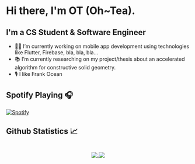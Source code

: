 # Hi there, I'm OT (Oh~Tea).

## I'm a CS Student & Software Engineer  

- 👨‍💻 I’m currently working on mobile app development using technologies like Flutter, Firebase, bla, bla, bla...
- 📚 I’m currently researching on my project/thesis about an accelerated algorithm for constructive solid geometry.
- 🎙️ I like Frank Ocean

## Spotify Playing 🎧

[![Spotify](https://otmanesabir.vercel.app/api/spotify)](https://open.spotify.com/user/etuzhs2q7x714ddsgcxxquzrg?si=M_XqqPn4SSmVeoxG0Vp9NQ)

## Github Statistics 📈

<br/>
  <div align="center"> 
     <a href="">
      <img align="center" src="https://github-readme-stats-sigma-five.vercel.app/api?username=otmanesabir&show_icons=true&include_all_commits=true&count_private=true&theme=react&line_height=40" />
    </a>
    <a href="">
      <img align="center" src="https://github-readme-stats.vercel.app/api/top-langs/?username=otmanesabir&theme=react&line_height=40&hide=css"/>
    </a>
</div
<br/>

